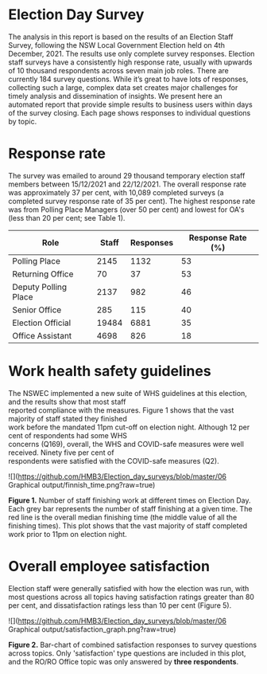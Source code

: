 # Election Day Survey
The analysis in this report is based on the results of an Election Staff Survey, following the 
NSW Local Government Election held on 4th December, 2021. The results use only complete survey 
responses. Election staff surveys have a consistently high response rate, usually with upwards of 
10 thousand respondents across seven main job roles. There are currently 184 survey questions.
While it’s great to have lots of responses, collecting such a large, complex data set creates 
major challenges for timely analysis and dissemination of insights. We present here an automated 
report that provide simple results to business users within days of the survey closing. 
Each page shows responses to individual questions by topic.



# **Response rate** 
The survey was emailed to around 29 thousand temporary election staff members between 15/12/2021 and 22/12/2021. 
The overall response rate was approximately 37 per cent, with 10,089 completed surveys (a completed survey response 
rate of 35 per cent). The highest response rate was from Polling Place Managers (over 50 per cent) and lowest for 
OA's (less than 20 per cent; see Table 1). 


| Role                 | Staff | Responses | Response Rate (%) |
|----------------------|-------|-----------|-------------------|
| Polling Place        | 2145  | 1132      | 53                |
| Returning Office     | 70    | 37        | 53                |
| Deputy Polling Place | 2137  | 982       | 46                |
| Senior Office        | 285   | 115       | 40                |
| Election Official    | 19484 | 6881      | 35                |
| Office Assistant     | 4698  | 826       | 18                |


# Work health safety guidelines 
The NSWEC implemented a new suite of WHS guidelines at this election, and the results show that most staff   
reported compliance with the measures. Figure 1 shows that the vast majority of staff stated they finished   
work before the mandated 11pm cut-off on election night. Although 12 per cent of respondents had some WHS   
concerns (Q169), overall, the WHS and COVID-safe measures were well received. Ninety five per cent of   
respondents were satisfied with the COVID-safe measures (Q2).


![](https://github.com/HMB3/Election_day_surveys/blob/master/06 Graphical output/finnish_time.png?raw=true)



**Figure 1.** Number of staff finishing work at different times on Election Day. Each grey bar represents 
the number of staff finishing at a given time. The red line is the overall median finishing time (the middle 
value of all the finishing times). This plot shows that the vast majority of staff completed work prior to 11pm 
on election night.



# Overall employee satisfaction 
Election staff were generally satisfied with how the election was run, with most questions across all topics having 
satisfaction ratings greater than 80 per cent, and dissatisfaction ratings less than 10 per cent (Figure 5). 


![](https://github.com/HMB3/Election_day_surveys/blob/master/06 Graphical output/satisfaction_graph.png?raw=true)

**Figure 2.** Bar-chart of combined satisfaction responses to survey questions across topics. Only 'satisfaction' 
type questions are included in this plot, and the RO/RO Office topic was only answered by **three respondents**.

